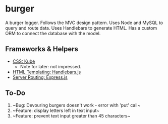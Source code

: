 # burger
A burger logger. Follows the MVC design pattern. Uses Node and MySQL to query and route data. Uses Handlebars to generate HTML. Has a custom ORM to connect the database with the model.

## Frameworks & Helpers
* [CSS: Kube](https://imperavi.com/kube/docs/quick-start/)
	- Note for later: not impressed.
* [HTML Templating: Handlebars.js](http://handlebarsjs.com/)
* [Server Routing: Express.js](https://expressjs.com/)

## To-Do
1. ~Bug: Devouring burgers doesn't work - error with 'put' call~
2. ~Feature: display letters left in text input~
3. ~Feature: prevent text input greater than 45 characters~
